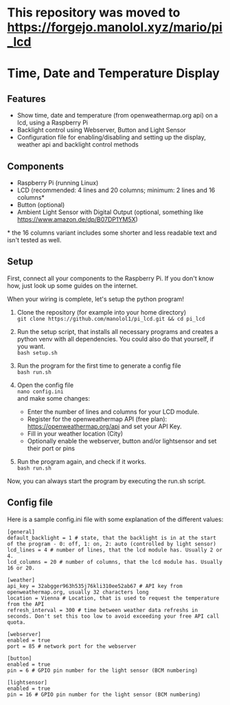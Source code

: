 # This repository was moved to https://forgejo.manolol.xyz/mario/pi_lcd

# Time, Date and Temperature Display

## Features
* Show time, date and temperature (from openweathermap.org api) on a lcd, using a Raspberry Pi
* Backlight control using Webserver, Button and Light Sensor
* Configuration file for enabling/disabling and setting up the display, weather api and backlight control methods

## Components
* Raspberry Pi (running Linux)
* LCD (recommended: 4 lines and 20 columns; minimum: 2 lines and 16 columns*
* Button (optional)
* Ambient Light Sensor with Digital Output (optional, something like https://www.amazon.de/dp/B07DP1YM5X)

\* the 16 columns variant includes some shorter and less readable text and isn't tested as well.

## Setup
First, connect all your components to the Raspberry Pi. If you don't know how, just look up some guides on the internet.

When your wiring is complete, let's setup the python program!

1. Clone the repository (for example into your home directory)\
   `git clone https://github.com/manolol1/pi_lcd.git && cd pi_lcd`
   
2. Run the setup script, that installs all necessary programs and creates a python venv with all dependencies. You could also do that yourself, if you want.\
   `bash setup.sh`

3. Run the program for the first time to generate a config file\
   `bash run.sh`

4. Open the config file\
   `nano config.ini`\
   and make some changes:
   * Enter the number of lines and columns for your LCD module.
   * Register for the openweathermap API (free plan): https://openweathermap.org/api and set your API Key.
   * Fill in your weather location (City)
   * Optionally enable the webserver, button and/or lightsensor and set their port or pins

5. Run the program again, and check if it works.\
   `bash run.sh`

Now, you can always start the program by executing the run.sh script.

## Config file

Here is a sample config.ini file with some explanation of the different values:

```
[general]
default_backlight = 1 # state, that the backlight is in at the start of the program - 0: off, 1: on, 2: auto (controlled by light sensor)
lcd_lines = 4 # number of lines, that the lcd module has. Usually 2 or 4.
lcd_columns = 20 # number of columns, that the lcd module has. Usually 16 or 20.

[weather]
api_key = 32abgger963h535j76kli310ee52ab67 # API key from openweathermap.org, usually 32 characters long
location = Vienna # Location, that is used to request the temperature from the API
refresh_interval = 300 # time between weather data refreshs in seconds. Don't set this too low to avoid exceeding your free API call quota.

[webserver]
enabled = true
port = 85 # network port for the webserver

[button]
enabled = true
pin = 6 # GPIO pin number for the light sensor (BCM numbering)

[lightsensor]
enabled = true
pin = 16 # GPIO pin number for the light sensor (BCM numbering)

```
